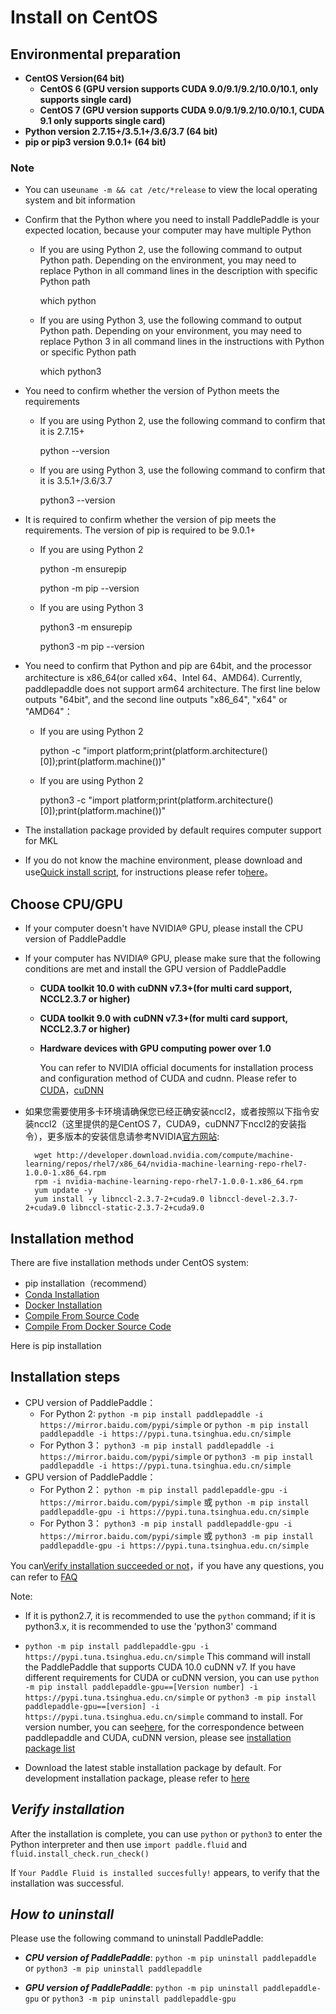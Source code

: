 # **Install on CentOS**


## Environmental preparation

* **CentOS Version(64 bit)**
    * **CentOS 6 (GPU version supports CUDA 9.0/9.1/9.2/10.0/10.1, only supports single card)**
    * **CentOS 7 (GPU version supports CUDA 9.0/9.1/9.2/10.0/10.1, CUDA 9.1 only supports single card)**
* **Python version 2.7.15+/3.5.1+/3.6/3.7 (64 bit)**
* **pip or pip3 version 9.0.1+ (64 bit)**

### Note

* You can use`uname -m && cat /etc/*release` to view the local operating system and bit information
* Confirm that the Python where you need to install PaddlePaddle is your expected location, because your computer may have multiple Python

    * If you are using Python 2, use the following command to output Python path. Depending on the environment, you may need to replace Python in all command lines in the description with specific Python path

        which python

    * If you are using Python 3, use the following command to output Python path. Depending on your environment, you may need to replace Python 3 in all command lines in the instructions with Python or specific Python path

        which python3

* You need to confirm whether the version of Python meets the requirements

    * If you are using Python 2, use the following command to confirm that it is 2.7.15+

        python --version

    * If you are using Python 3, use the following command to confirm that it is 3.5.1+/3.6/3.7

        python3 --version

* It is required to confirm whether the version of pip meets the requirements. The version of pip is required to be 9.0.1+

    * If you are using Python 2

        python -m ensurepip

        python -m pip --version

    * If you are using Python 3

        python3 -m ensurepip

        python3 -m pip --version

* You need to confirm that Python and pip are 64bit, and the processor architecture is x86_64(or called x64、Intel 64、AMD64). Currently, paddlepaddle does not support arm64 architecture. The first line below outputs "64bit", and the second line outputs "x86_64", "x64" or "AMD64"：

    * If you are using Python 2

        python -c "import platform;print(platform.architecture()[0]);print(platform.machine())"

    * If you are using Python 2

        python3 -c "import platform;print(platform.architecture()[0]);print(platform.machine())"

* The installation package provided by default requires computer support for MKL
* If you do not know the machine environment, please download and use[Quick install script](https://fast-install.bj.bcebos.com/fast_install.sh), for instructions please refer to[here](https://github.com/PaddlePaddle/FluidDoc/tree/develop/doc/fluid/beginners_guide/install/install_script.md)。

## Choose CPU/GPU

* If your computer doesn't have NVIDIA® GPU, please install the CPU version of PaddlePaddle

* If your computer has NVIDIA® GPU, please make sure that the following conditions are met and install the GPU version of PaddlePaddle

	* **CUDA toolkit 10.0 with cuDNN v7.3+(for multi card support, NCCL2.3.7 or higher)**
	* **CUDA toolkit 9.0 with cuDNN v7.3+(for multi card support, NCCL2.3.7 or higher)**
	* **Hardware devices with GPU computing power over 1.0**

		You can refer to NVIDIA official documents for installation process and configuration method of CUDA and cudnn. Please refer to [CUDA](https://docs.nvidia.com/cuda/cuda-installation-guide-linux/)，[cuDNN](https://docs.nvidia.com/deeplearning/sdk/cudnn-install/)

* 如果您需要使用多卡环境请确保您已经正确安装nccl2，或者按照以下指令安装nccl2（这里提供的是CentOS 7，CUDA9，cuDNN7下nccl2的安装指令），更多版本的安装信息请参考NVIDIA[官方网站](https://developer.nvidia.com/nccl):


		wget http://developer.download.nvidia.com/compute/machine-learning/repos/rhel7/x86_64/nvidia-machine-learning-repo-rhel7-1.0.0-1.x86_64.rpm
		rpm -i nvidia-machine-learning-repo-rhel7-1.0.0-1.x86_64.rpm
		yum update -y
		yum install -y libnccl-2.3.7-2+cuda9.0 libnccl-devel-2.3.7-2+cuda9.0 libnccl-static-2.3.7-2+cuda9.0

## Installation method

There are five installation methods under CentOS system:

* pip installation（recommend）
* [Conda Installation](./install_Conda_en.html)
* [Docker Installation](./install_Docker_en.html)
* [Compile From Source Code](./compile/compile_CentOS_en.html#ct_source)
* [Compile From Docker Source Code](./compile/compile_CentOS_en.html#ct_docker)

Here is pip installation

## Installation steps

* CPU version of PaddlePaddle：
  * For Python 2: `python -m pip install paddlepaddle -i https://mirror.baidu.com/pypi/simple` or `python -m pip install paddlepaddle -i https://pypi.tuna.tsinghua.edu.cn/simple`
  * For Python 3： `python3 -m pip install paddlepaddle -i https://mirror.baidu.com/pypi/simple` or `python3 -m pip install paddlepaddle -i https://pypi.tuna.tsinghua.edu.cn/simple`
* GPU version of PaddlePaddle：
  * For Python 2： `python -m pip install paddlepaddle-gpu -i https://mirror.baidu.com/pypi/simple` 或 `python -m pip install paddlepaddle-gpu -i https://pypi.tuna.tsinghua.edu.cn/simple`
  * For Python 3： `python3 -m pip install paddlepaddle-gpu -i https://mirror.baidu.com/pypi/simple` 或 `python3 -m pip install paddlepaddle-gpu -i https://pypi.tuna.tsinghua.edu.cn/simple`

You can[Verify installation succeeded or not](#check)，if you have any questions, you can refer to [FAQ](./FAQ.html)


Note: 

* If it is python2.7, it is recommended to use the `python` command; if it is python3.x, it is recommended to use the 'python3' command


* `python -m pip install paddlepaddle-gpu -i https://pypi.tuna.tsinghua.edu.cn/simple` This command will install the PaddlePaddle that supports CUDA 10.0 cuDNN v7. If you have different requirements for CUDA or cuDNN version, you can use `python -m pip install paddlepaddle-gpu==[Version number] -i https://pypi.tuna.tsinghua.edu.cn/simple` or `python3 -m pip install paddlepaddle-gpu==[version] -i https://pypi.tuna.tsinghua.edu.cn/simple` command to install. For version number, you can see[here](https://pypi.org/project/paddlepaddle-gpu#history), for the correspondence between paddlepaddle and CUDA, cuDNN version, please see [installation package list](./Tables.html#whls)


* Download the latest stable installation package by default. For development installation package, please refer to [here](./Tables.html#ciwhls)

<a name="check"></a>
## ***Verify installation***

After the installation is complete, you can use `python` or `python3` to enter the Python interpreter and then use `import paddle.fluid` and `fluid.install_check.run_check()`

If `Your Paddle Fluid is installed succesfully!` appears, to verify that the installation was successful.


## ***How to uninstall***

Please use the following command to uninstall PaddlePaddle:

* ***CPU version of PaddlePaddle***: `python -m pip uninstall paddlepaddle` or `python3 -m pip uninstall paddlepaddle`

* ***GPU version of PaddlePaddle***: `python -m pip uninstall paddlepaddle-gpu` or `python3 -m pip uninstall paddlepaddle-gpu`
